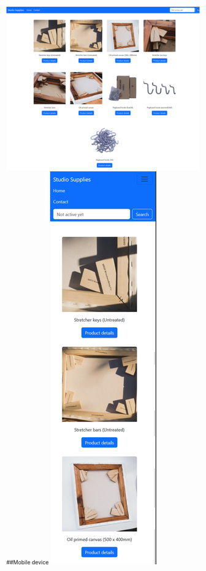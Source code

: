 ![image alt](https://github.com/ONTI98/Django/blob/main/fullstack658.png?raw=true)
##Mobile device
![image alt](https://github.com/ONTI98/Django/blob/main/fullstack660.png?raw=true)

